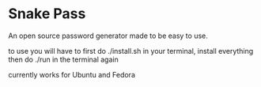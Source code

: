 # Snake Pass

An open source password generator made to be easy to use.

to use you will have to first do ./install.sh in your terminal, install everything then do ./run in the terminal again

currently works for Ubuntu and Fedora
